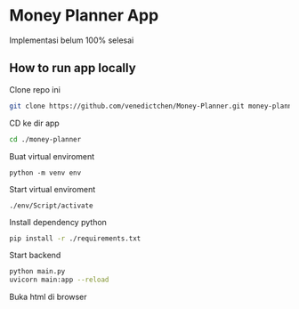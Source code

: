 # Money Planner App
Implementasi belum 100% selesai

## How to run app locally
Clone repo ini
```bash
git clone https://github.com/venedictchen/Money-Planner.git money-planner
```

CD ke dir app
```bash
cd ./money-planner
```

Buat virtual enviroment
```
python -m venv env
```

Start virtual enviroment
```
./env/Script/activate
```

Install dependency python
```bash
pip install -r ./requirements.txt
```

Start backend
```bash
python main.py
uvicorn main:app --reload
```

Buka html di browser
